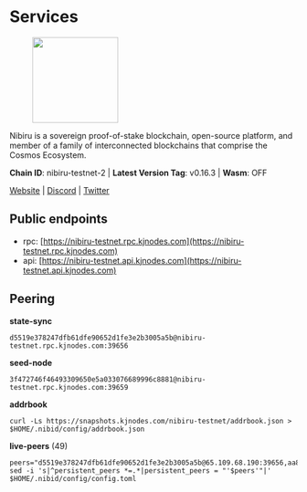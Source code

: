 # Services

<figure><img src="https://raw.githubusercontent.com/kj89/testnet_manuals/main/pingpub/logos/nibiru.png" width="150" alt=""><figcaption></figcaption></figure>

Nibiru is a sovereign proof-of-stake blockchain, open-source platform,  and member of a family of interconnected blockchains that comprise the Cosmos Ecosystem.

**Chain ID**: nibiru-testnet-2 | **Latest Version Tag**: v0.16.3 | **Wasm**: OFF

[Website](https://nibiru.fi) | [Discord](https://discord.gg/nibiru) | [Twitter](https://twitter.com/NibiruChain)


## Public endpoints

* rpc: [https://nibiru-testnet.rpc.kjnodes.com](https://nibiru-testnet.rpc.kjnodes.com)
* api: [https://nibiru-testnet.api.kjnodes.com](https://nibiru-testnet.api.kjnodes.com)

## Peering

**state-sync**

```
d5519e378247dfb61dfe90652d1fe3e2b3005a5b@nibiru-testnet.rpc.kjnodes.com:39656
```

**seed-node**

```
3f472746f46493309650e5a033076689996c8881@nibiru-testnet.rpc.kjnodes.com:39659
```

**addrbook**
```
curl -Ls https://snapshots.kjnodes.com/nibiru-testnet/addrbook.json > $HOME/.nibid/config/addrbook.json
```

**live-peers** (49)
```
peers="d5519e378247dfb61dfe90652d1fe3e2b3005a5b@65.109.68.190:39656,aa882f345fd3febd66f0693d4525a537bdaa35ec@194.233.67.92:39656,11c942d0b37cf2f59a449b1caabd6a5d83909edd@176.57.150.123:26656,5b38a5b453dd532b280aeb6ad05383ea4e22171f@138.197.183.235:26656,9ca622adcf1ef0e7348551d4f79268f706cd3a88@65.108.195.235:36656,756a7ac7c297a6b0c5015501ad7ad484867c8c96@213.246.39.53:26656,a4cad01b032d61534892a3c406094a7f21701e4e@209.97.133.113:39656,53ae831e666f8715eb9cfd7dc9c938bae09c0f18@81.0.220.27:26656,794f2f7e5bb4e9b1e7e752c3d7df76a8db824151@65.109.30.12:61756,5eecfdf089428a5a8e52d05d18aae1ad8503d14c@65.108.141.109:19656,a08e5b25443d038b08230177456ee23196509dd5@65.109.92.79:12656,5ef59d8905bbd2bff62e06c391bfcccd5b4f23a9@188.34.202.151:26656,e28a97dd0c82a5281fd29c4f791afb45ac3f5e9e@84.46.249.85:26656,8425ae0c16b42bdd1af24ffc872641990a17e921@167.235.198.193:60656,8fd1ceb4bb0ee932025bfdc96e04b87c3a084827@185.135.137.212:26656,96ac50d9faafe572728d23dbdcff705e638b8305@104.238.160.242:26656,ac2937d81be7939d5900bd28bb65b7077f05eca0@65.109.132.189:12656,f5dcecad06399db3658bfadc2e3d2e8533305d13@135.125.214.61:26656,5c30c7e8240f2c4108822020ae95d7b5da727e54@65.108.75.107:19656,b3c055562cbadd876567b91103b280bddd78f3ef@145.239.0.175:13656,ab0749012b43240d8c36fb3c65284db1b2f52784@5.161.101.185:26656,ab5a794451f4b19055300f692160f4f20d55a891@82.208.21.81:26656,d3a982c55de9cc8cbbd05d18b3c0762de41e00e3@38.242.235.132:26656,f08512a19d495597ace38a6ab9113766a186ebe3@185.207.250.190:26656,93137cb574b5d6bd6fdb60e6c8164a08c1516081@209.126.8.192:26656,3ee9ca53728ad819bcb98eacb929ad4c40e0dad6@65.109.85.221:7020,db618830f439d8c92239f03cc88faa2340a6e6cf@185.229.119.62:39656,cf636e8258e86b17f5f0dfe20e9d99417ea6227e@167.86.86.128:26656,9bb11d99c11f26f3680b5c54dd7ad8474a66c8b1@161.97.173.204:26656,c08c4d5060697a644838403329be5742bdb4c67f@65.109.92.240:11036,140221bb147d287a11e6abeb0649c78f8bef2a08@65.109.160.183:12656,7b1e85537e3f917b6858df7694cdd08088751cab@173.212.240.206:26656,9d38b8775ab86522f0ea4e2610071c5ae4ccfa51@80.241.211.236:26656,4666e52a162f8b1d3554e853d8861bfafc03682a@217.76.59.115:26656,8e35289314ec54efd421efdac67f1961143bfb37@165.232.129.226:26656,b4ea505228b1ebf9fec2d54ef6c55450e9647a5b@88.210.14.133:26656,e46f9163b5617a40767c5cbfdddb50f781a59642@192.249.122.168:39656,858ddaf58e566918591802ba04ce3647c5b01707@65.109.106.91:15656,224c85918ea98d62daab63ba9eceab195b676760@144.91.71.1:26656,1441c68cd1d3239bbad357390e4e6b604ba0a0c3@23.88.100.117:26656,d550deea69c30b026eaf942aac0d017cfd9c0d57@23.121.249.57:26656,2994d6169f362952fabe420922f70293d77a7567@38.242.159.204:26656,65cfcb38de953a0be0b6b7991dca4230660b2238@45.140.185.206:26656,09a37e87b91412050ffcb781737eebaee75cc081@154.12.234.63:26656,fe95705d3de436dcef390c5ed7cd44d500c32738@185.135.137.254:26656,f4f2fca794b8f3bdc2b1e23b34295bc12de72918@95.111.238.216:26656,45a72fda58fcc7d0e1c30271d672884778d3b3da@88.210.6.216:12656,d3db6f67b0ce1dae0ecbe9bd0bd06a09675d19cf@65.109.49.163:46656,38d128d24e7d9cbdd80227004a7ca0fa129109b5@65.109.92.148:60656"
sed -i 's|^persistent_peers *=.*|persistent_peers = "'$peers'"|' $HOME/.nibid/config/config.toml
```
